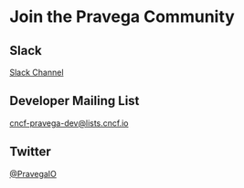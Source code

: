<!--
Copyright Pravega Authors.

Licensed under the Apache License, Version 2.0 (the "License");
you may not use this file except in compliance with the License.
You may obtain a copy of the License at

    http://www.apache.org/licenses/LICENSE-2.0

Unless required by applicable law or agreed to in writing, software
distributed under the License is distributed on an "AS IS" BASIS,
WITHOUT WARRANTIES OR CONDITIONS OF ANY KIND, either express or implied.
See the License for the specific language governing permissions and
limitations under the License.
-->
# Join the Pravega Community

## Slack
[Slack Channel](https://join.slack.com/t/pravega-io/shared_invite/zt-245sgpw47-vbLBLiLfBdW9TlKemXkUnw)

## Developer Mailing List
[cncf-pravega-dev@lists.cncf.io](mailto:cncf-pravega-dev@lists.cncf.io)

## Twitter
[@PravegaIO](https://twitter.com/PravegaIO)

